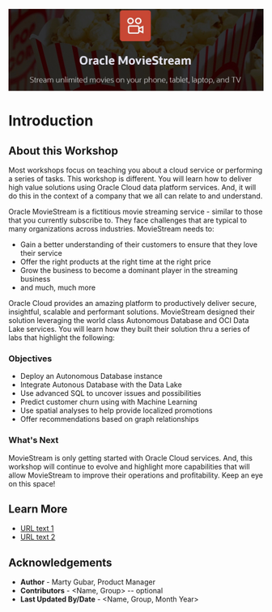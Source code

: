 ![moviestream](images/moviestream.jpeg)
# Introduction

## About this Workshop

Most workshops focus on teaching you about a cloud service or performing a series of tasks.  This workshop is different.  You will learn how to deliver high value solutions using Oracle Cloud data platform services.  And, it will do this in the context of a company that we all can relate to and understand.

Oracle MovieStream is a fictitious movie streaming service - similar to those that you currently subscribe to.  They face challenges that are typical to many organizations across industries. MovieStream needs to:
* Gain a better understanding of their customers to ensure that they love their service  
* Offer the right products at the right time at the right price  
* Grow the business to become a dominant player in the streaming business
* and much, much more

Oracle Cloud provides an amazing platform to productively deliver secure, insightful, scalable and performant solutions. MovieStream designed their solution leveraging the world class Autonomous Database and OCI Data Lake services. You will learn how they built their solution thru a series of labs that highlight the following:

### Objectives
* Deploy an Autonomous Database instance
* Integrate Autonous Database with the Data Lake
* Use advanced SQL to uncover issues and possibilities
* Predict customer churn using with Machine Learning
* Use spatial analyses to help provide localized promotions
* Offer recommendations based on graph relationships

### What's Next
MovieStream is only getting started with Oracle Cloud services.  And, this workshop will continue to evolve and highlight more capabilities that will allow MovieStream to improve their operations and profitability.  Keep an eye on this space!


## Learn More

* [URL text 1](http://docs.oracle.com)
* [URL text 2](http://docs.oracle.com)

## Acknowledgements
* **Author** - Marty Gubar, Product Manager
* **Contributors** -  <Name, Group> -- optional
* **Last Updated By/Date** - <Name, Group, Month Year>
